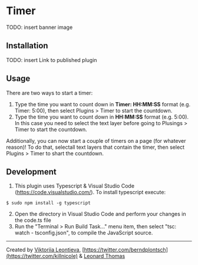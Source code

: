 # Timer

TODO: insert banner image

## Installation  

TODO: insert Link to published plugin

## Usage

There are two ways to start a timer:
1. Type the time you want to count down in **Timer: HH:MM:SS** format (e.g. Timer: 5:00), then select Plugins > Timer to start the countdown.
2. Type the time you want to count down in **HH:MM:SS** format (e.g. 5:00). In this case you need to select the text layer before going to Plusings > Timer to start the countdown.

Additionally, you can now  start a couple of timers on a page (for whatever reason)! To  do that, selectall text layers that  contain the timer, then select Plugins > Timer to shart the countdown.

## Development

1. This plugin uses Typescript & Visual Studio Code (https://code.visualstudio.com/).
To install typescript execute:

```
$ sudo npm install -g typescript
```

2. Open the directory in Visual Studio Code and perform your changes in the code.ts file
3. Run the "Terminal > Run Build Task..." menu item, then select "tsc: watch - tsconfig.json", to compile the JavaScript source.

___

Created by [Viktoriia Leontieva](https://twitter.com/killnicole), [https://twitter.com/berndplontsch](https://twitter.com/killnicole) & [Leonard Thomas](https://twitter.com/_leotho)